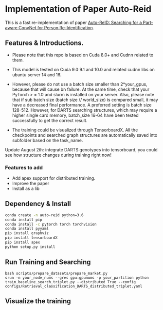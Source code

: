 # Implementation of Paper Auto-Reid 

This is a fast re-implementation of paper [Auto-ReID: Searching for a Part-aware ConvNet for Person Re-Identification](https://arxiv.org/abs/1903.09776). 

## Features & Introductions. 

+ Please note that this repo is based on Cuda 8.0+ and Cudnn related to them. 

+ This model is tested on Cuda 9.0 9.1 and 10.0 and related cudnn libs on ubuntu server 14 and 16.

+ However, please do not use a batch size smaller than 2*your_gpus, because that will cause bn failure. At the same time, check that your PyTorch > = 1.0 and slurm is installed on your server.
Also, please note that if sub batch size (batch size // world_size) is compared small, it may have a decreased final performance. A preferred setting is batch size 128-512. However, for DARTS searching structures, which may require a higher single card memory, batch_size 16-64 have been tested successfully to get the correct result. 

+ The training could be visualized through TensorboardX.
All the checkpoints and searched graph structures are automatically saved into subfolder based on the task_name.

Update August 2th: integrate DARTS genotypes into tensorboard, you could see how structure changes during training right now!


### Features to add 

+ Add apex support for distributed training.
+ Improve the paper
+ Install as a lib
  





## Dependency & Install

```bash
conda create -n auto-reid python=3.6
conda install pip
conda install -c pytorch torch torchvision
conda install pyyaml
pip install graphviz
pip install tensorboardX
pip install apex
python setup.py install
```

## Run Training and Searching 

```
bash scripts/prepare_datasets/prepare_market.py
srun -n your_node_nums --gres gpu:gpunums -p your_partition python train_baseline_search_triplet.py --distributed True --config configs/Retrieval_classification_DARTS_distributed_triplet.yaml
```

## Visualize the training



